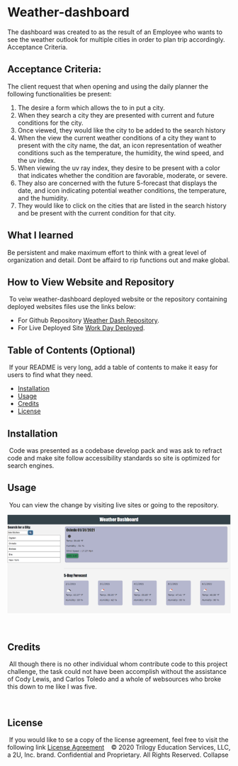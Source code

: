 # Weather-dashboard

The dashboard was created to as the result of an Employee who wants to see the weather outlook for multiple cities in order to plan trip accordingly. 
Acceptance Criteria.  

## Acceptance Criteria: 

The client request that when opening and using the daily planner the following functionalities be present:
1. The desire a form which allows the to in put a city.
2. When they search a city they are presented with current and future conditions for the city.
3. Once viewed, they would like the city to be added to the search history
4. When the view the current weather conditions of a city they want to present with the city name, the dat, an icon representation of weather conditions such as the temperature, the humidity, the wind speed, and the uv index.
5. When viewing the uv ray index, they desire to be present with a color that indicates whether the condition are favorable, moderate, or severe.
6. They also are concerned with the future 5-forecast that displays the date, and icon indicating potential weather conditions, the temperature, and the humidity.
7. They would like to click on the cities that are listed in the search history and be present with the current condition for that city.

## What I learned

Be persistent and make maximum effort to think with a great level of organization and detail. Dont be affaird to rip functions out and make global.  

## How to View Website and Repository
​
To veiw weather-dashboard deployed website or the repository containing deployed websites files use the links below:

* For Github Repository [Weather Dash Repository](https://github.com/KHudaKoz/weather-dashboard).
​
* For Live Deployed Site [Work Day Deployed](https://khudakoz.github.io/weather-dashboard/).
​
​
## Table of Contents (Optional)
​
If your README is very long, add a table of contents to make it easy for users to find what they need.
​
* [Installation](#installation)
* [Usage](#usage)
* [Credits](#credits)
* [License](#license)
​
​
## Installation
​
Code was presented as a codebase develop pack and was ask to refract code and make site follow accessibility standards so site is optimized for search engines. 

## Usage 
​
You can view the change by visiting live sites or going to the repository.   

![Image Of Project](assets/img/screenshot.png)

​

## Credits 
​
All though there is no other individual whom contribute code to this project challenge,  the task could not have been accomplish without the assistance of Cody Lewis, and Carlos Toledo and a whole of websources who broke this down to me like I was five.


​
​
## License
​
If you would like to se a copy of the license agreement, feel free to visit the following link [License Agreement](LICENSE)
​
​
​
© 2020 Trilogy Education Services, LLC, a 2U, Inc. brand. Confidential and Proprietary. All Rights Reserved.
Collapse

